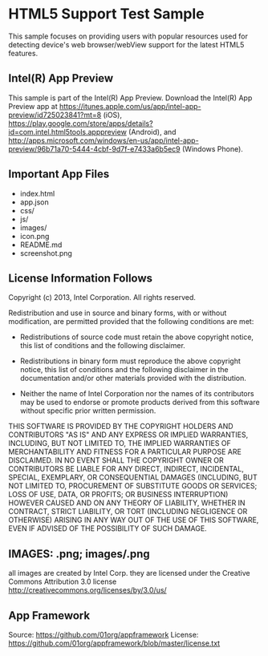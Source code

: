 HTML5 Support Test Sample
=========================
This sample focuses on providing users with popular resources used for detecting device's web browser/webView support for the latest HTML5 features.

Intel(R) App Preview
-------------------------------------------
This sample is part of the Intel(R) App Preview. Download the Intel(R) App Preview app at https://itunes.apple.com/us/app/intel-app-preview/id725023841?mt=8
(iOS), https://play.google.com/store/apps/details?id=com.intel.html5tools.apppreview (Android), and http://apps.microsoft.com/windows/en-us/app/intel-app-preview/96b71a70-5444-4cbf-9d7f-e7433a6b5ec9 (Windows Phone).

Important App Files
---------------------------
* index.html
* app.json
* css/
* js/
* images/
* icon.png
* README.md
* screenshot.png

License Information Follows
---------------------------
Copyright (c) 2013, Intel Corporation. All rights reserved.

Redistribution and use in source and binary forms, with or without modification, 
are permitted provided that the following conditions are met:

- Redistributions of source code must retain the above copyright notice, 
  this list of conditions and the following disclaimer.

- Redistributions in binary form must reproduce the above copyright notice, 
  this list of conditions and the following disclaimer in the documentation 
  and/or other materials provided with the distribution.

- Neither the name of Intel Corporation nor the names of its contributors 
  may be used to endorse or promote products derived from this software 
  without specific prior written permission.

THIS SOFTWARE IS PROVIDED BY THE COPYRIGHT HOLDERS AND CONTRIBUTORS "AS IS" 
AND ANY EXPRESS OR IMPLIED WARRANTIES, INCLUDING, BUT NOT LIMITED TO, 
THE IMPLIED WARRANTIES OF MERCHANTABILITY AND FITNESS FOR A PARTICULAR PURPOSE 
ARE DISCLAIMED. IN NO EVENT SHALL THE COPYRIGHT OWNER OR CONTRIBUTORS BE 
LIABLE FOR ANY DIRECT, INDIRECT, INCIDENTAL, SPECIAL, EXEMPLARY, OR 
CONSEQUENTIAL DAMAGES (INCLUDING, BUT NOT LIMITED TO, PROCUREMENT OF SUBSTITUTE 
GOODS OR SERVICES; LOSS OF USE, DATA, OR PROFITS; OR BUSINESS INTERRUPTION) 
HOWEVER CAUSED AND ON ANY THEORY OF LIABILITY, WHETHER IN CONTRACT, STRICT 
LIABILITY, OR TORT (INCLUDING NEGLIGENCE OR OTHERWISE) ARISING IN ANY WAY OUT 
OF THE USE OF THIS SOFTWARE, EVEN IF ADVISED OF THE POSSIBILITY OF SUCH DAMAGE.

IMAGES: .png; images/.png
---------------------------
all images are created by Intel Corp. they are licensed under the Creative Commons Attribution 3.0 license http://creativecommons.org/licenses/by/3.0/us/

App Framework 
---------------------------
Source: https://github.com/01org/appframework
License: https://github.com/01org/appframework/blob/master/license.txt
